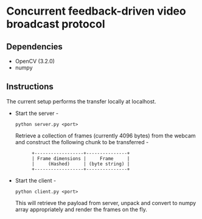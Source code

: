 # Concurrent feedback-driven video broadcast protocol

## Dependencies
* OpenCV (3.2.0)
* numpy

## Instructions
The current setup performs the transfer locally at localhost.

* Start the server -
  ```
  python server.py <port>
  ```
  Retrieve a collection of frames (currently 4096 bytes) from the webcam and construct the following chunk to be transferred -
  ```
        +------------------+---------------+
        | Frame dimensions |     Frame     |
        |     (Hashed)     | (byte string) |
        +------------------+---------------+
  ```

* Start the client -
  ```
  python client.py <port>
  ```
  This will retrieve the payload from server, unpack and convert to numpy array appropriately and render the frames on the fly.
